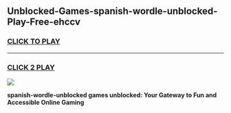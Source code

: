 
## Unblocked-Games-spanish-wordle-unblocked-Play-Free-ehccv
<h3>
<a href="https://premium76.site?title=spanish-wordle-unblocked&ref=18A1">CLICK TO PLAY</a></h3>
<hr>

<h3>
<a href="https://premium76.site?title=spanish-wordle-unblocked&ref=18A1">CLICK 2 PLAY</a>
  
</h3>

<a href="https://premium76.site?title=spanish-wordle-unblocked&ref=18A1"><img src="https://clearcache.store/games.png"></a>


**spanish-wordle-unblocked games unblocked: Your Gateway to Fun and Accessible Online Gaming**
